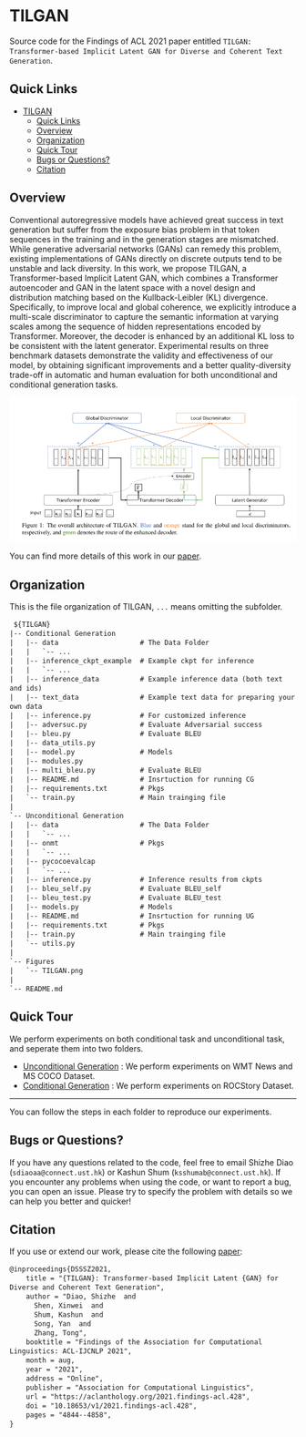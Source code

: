# TILGAN

Source code for the Findings of ACL 2021 paper entitled  `TILGAN: Transformer-based Implicit Latent GAN for Diverse and Coherent Text Generation`.

## Quick Links
- [TILGAN](#tilgan)
  - [Quick Links](#quick-links)
  - [Overview](#overview)
  - [Organization](#organization)
  - [Quick Tour](#quick-tour)
  - [Bugs or Questions?](#bugs-or-questions)
  - [Citation](#citation)
## Overview
Conventional autoregressive models have achieved great success in text generation but suffer from the exposure bias problem in that token sequences in the training and in the generation stages are mismatched. 
While generative adversarial networks (GANs) can remedy this problem, existing implementations of GANs directly on discrete outputs tend to be unstable and lack diversity. 
In this work, we propose TILGAN, a Transformer-based Implicit Latent GAN, which combines a Transformer autoencoder and GAN in the latent space with a novel design and distribution matching based on the Kullback-Leibler (KL) divergence. 
Specifically, to improve local and global coherence, we explicitly introduce a multi-scale discriminator to capture the semantic information at varying scales among the sequence of hidden representations encoded by Transformer. 
Moreover, the decoder is enhanced by an additional KL loss to be consistent with the latent generator. 
Experimental results on three benchmark datasets demonstrate the validity and effectiveness of our model, by obtaining significant improvements and a better quality-diversity trade-off in automatic and human evaluation for both unconditional and conditional generation tasks.

![](./figs/TILGAN.png)

You can find more details of this work in our [paper](https://aclanthology.org/2021.findings-acl.428.pdf).

## Organization
This is the file organization of TILGAN, `...` means omitting the subfolder.
   ```
    ${TILGAN}
   |-- Conditional Generation
   |   |-- data                    # The Data Folder
   |   |   `-- ...
   |   |-- inference_ckpt_example  # Example ckpt for inference
   |   |   `-- ...
   |   |-- inference_data          # Example inference data (both text and ids)
   |   |-- text_data               # Example text data for preparing your own data
   |   |-- inference.py            # For customized inference
   |   |-- adversuc.py             # Evaluate Adversarial success
   |   |-- bleu.py                 # Evaluate BLEU
   |   |-- data_utils.py    
   |   |-- model.py                # Models
   |   |-- modules.py
   |   |-- multi_bleu.py           # Evaluate BLEU
   |   |-- README.md               # Insrtuction for running CG
   |   |-- requirements.txt        # Pkgs
   |   `-- train.py                # Main trainging file
   |
   `-- Unconditional Generation
   |   |-- data                    # The Data Folder
   |   |   `-- ...
   |   |-- onmt                    # Pkgs
   |   |   `-- ... 
   |   |-- pycocoevalcap   
   |   |   `-- ...
   |   |-- inference.py            # Inference results from ckpts
   |   |-- bleu_self.py            # Evaluate BLEU_self
   |   |-- bleu_test.py            # Evaluate BLEU_test         
   |   |-- models.py               # Models
   |   |-- README.md               # Insrtuction for running UG
   |   |-- requirements.txt        # Pkgs
   |   |-- train.py                # Main trainging file
   |   `-- utils.py
   |
   `-- Figures
   |   `-- TILGAN.png
   |  
   `-- README.md
   
   ```

## Quick Tour
We perform experiments on both conditional task and unconditional task, and seperate them into two folders.
- [Unconditional Generation](./unconditional_generation) : We perform experiments on WMT News and MS COCO Dataset.
- [Conditional Generation](./conditional_generation) : We perform experiments on ROCStory Dataset.
---

You can follow the steps in each folder to reproduce our experiments.


## Bugs or Questions?

If you have any questions related to the code, feel free to email Shizhe Diao (`sdiaoaa@connect.ust.hk`) or Kashun Shum (`ksshumab@connect.ust.hk`). 
If you encounter any problems when using the code, or want to report a bug, you can open an issue. 
Please try to specify the problem with details so we can help you better and quicker!

## Citation
If you use or extend our work, please cite the following [paper](https://aclanthology.org/2021.findings-acl.428.pdf):
```
@inproceedings{DSSSZ2021,
    title = "{TILGAN}: Transformer-based Implicit Latent {GAN} for Diverse and Coherent Text Generation",
    author = "Diao, Shizhe  and
      Shen, Xinwei  and
      Shum, Kashun  and
      Song, Yan  and
      Zhang, Tong",
    booktitle = "Findings of the Association for Computational Linguistics: ACL-IJCNLP 2021",
    month = aug,
    year = "2021",
    address = "Online",
    publisher = "Association for Computational Linguistics",
    url = "https://aclanthology.org/2021.findings-acl.428",
    doi = "10.18653/v1/2021.findings-acl.428",
    pages = "4844--4858",
}
```
